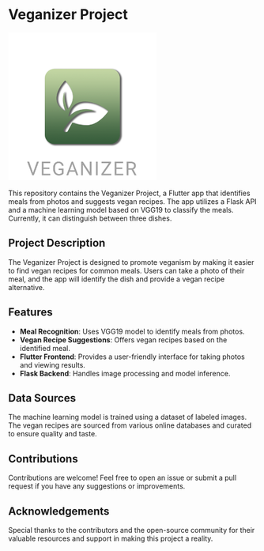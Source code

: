 # Veganizer Project

<img src="APP/assets/images/splashscreen.png" alt="Veganizer Screenshot" width="300"/>

This repository contains the Veganizer Project, a Flutter app that identifies meals from photos and suggests vegan recipes. The app utilizes a Flask API and a machine learning model based on VGG19 to classify the meals. Currently, it can distinguish between three dishes.

## Project Description

The Veganizer Project is designed to promote veganism by making it easier to find vegan recipes for common meals. Users can take a photo of their meal, and the app will identify the dish and provide a vegan recipe alternative.

## Features

- **Meal Recognition**: Uses VGG19 model to identify meals from photos.
- **Vegan Recipe Suggestions**: Offers vegan recipes based on the identified meal.
- **Flutter Frontend**: Provides a user-friendly interface for taking photos and viewing results.
- **Flask Backend**: Handles image processing and model inference.

## Data Sources

The machine learning model is trained using a dataset of labeled images. The vegan recipes are sourced from various online databases and curated to ensure quality and taste.

## Contributions

Contributions are welcome! Feel free to open an issue or submit a pull request if you have any suggestions or improvements.

## Acknowledgements

Special thanks to the contributors and the open-source community for their valuable resources and support in making this project a reality.
